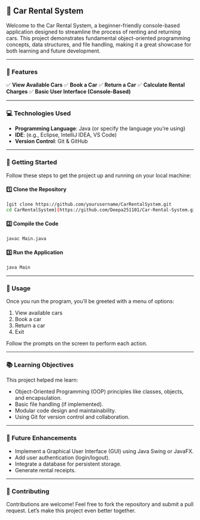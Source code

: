 ## 🚗 Car Rental System

Welcome to the Car Rental System, a beginner-friendly console-based application designed to streamline the process of renting and returning cars. This project demonstrates fundamental object-oriented programming concepts, data structures, and file handling, making it a great showcase for both learning and future development.

---

### 📌 Features

✅ **View Available Cars**
✅ **Book a Car**
✅ **Return a Car**
✅ **Calculate Rental Charges**
✅ **Basic User Interface (Console-Based)**

---

### 💻 Technologies Used

* **Programming Language**: Java (or specify the language you’re using)
* **IDE**: (e.g., Eclipse, IntelliJ IDEA, VS Code)
* **Version Control**: Git & GitHub

---

### 🚀 Getting Started

Follow these steps to get the project up and running on your local machine:

#### 1️⃣ Clone the Repository

```bash
[git clone https://github.com/yourusername/CarRentalSystem.git
cd CarRentalSystem](https://github.com/Deepa251101/Car-Rental-System.git)
```

#### 2️⃣ Compile the Code

```bash
javac Main.java
```


#### 3️⃣ Run the Application

```bash
java Main
```


---

### 📝 Usage

Once you run the program, you’ll be greeted with a menu of options:

1. View available cars
2. Book a car
3. Return a car
4. Exit

Follow the prompts on the screen to perform each action.

---

### 📚 Learning Objectives

This project helped me learn:

* Object-Oriented Programming (OOP) principles like classes, objects, and encapsulation.
* Basic file handling (if implemented).
* Modular code design and maintainability.
* Using Git for version control and collaboration.

---

### 🎯 Future Enhancements

* Implement a Graphical User Interface (GUI) using Java Swing or JavaFX.
* Add user authentication (login/logout).
* Integrate a database for persistent storage.
* Generate rental receipts.

---

### 🤝 Contributing

Contributions are welcome! Feel free to fork the repository and submit a pull request. Let’s make this project even better together.

